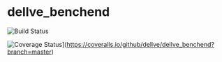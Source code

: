# dellve_benchend


![Build Status](https://travis-ci.org/dellve/dellve_benchend.svg?branch=master)


![Coverage Status](https://coveralls.io/repos/github/dellve/dellve_benchend/badge.svg?branch=master)](https://coveralls.io/github/dellve/dellve_benchend?branch=master)
